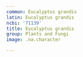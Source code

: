 ```yaml
---
common: Eucalyptus grandis
latin: Eucalyptus grandis
ncbi: '71139'
title: Eucalyptus grandis
group: Plants and Fungi
image: .na.character

---
```

